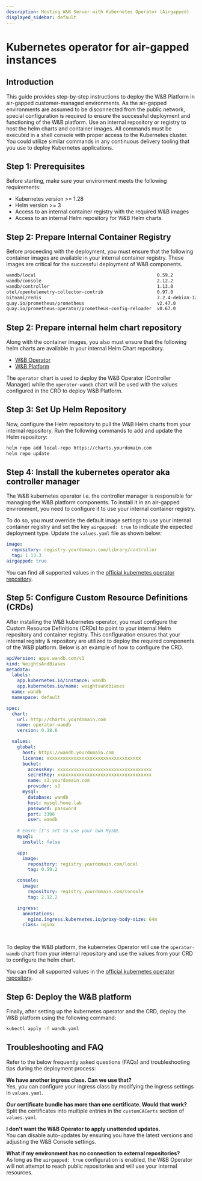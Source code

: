 ```yaml
---
description: Hosting W&B Server with Kubernetes Operator (Airgapped)
displayed_sidebar: default
---
```


# Kubernetes operator for air-gapped instances

## Introduction

This guide provides step-by-step instructions to deploy the W&B Platform in air-gapped customer-managed environments. 
As the air-gapped environments are assumed to be disconnected from the public network, special configuration is required to ensure the successful deployment and functioning of the W&B platform.
Use an internal repository or registry to host the helm charts and container images.
All commands must be executed in a shell console with proper access to the Kubernetes cluster.
You could utilize similar commands in any continuous delivery tooling that you use to deploy Kubernetes applications.

## Step 1: Prerequisites

Before starting, make sure your environment meets the following requirements:

- Kubernetes version >= 1.28
- Helm version >= 3
- Access to an internal container registry with the required W&B images
- Access to an internal Helm repository for W&B Helm charts

## Step 2: Prepare Internal Container Registry

Before proceeding with the deployment, you must ensure that the following container images are available in your internal container registry. 
These images are critical for the successful deployment of W&B components.

```bash
wandb/local                                             0.59.2
wandb/console                                           2.12.2
wandb/controller                                        1.13.0
otel/opentelemetry-collector-contrib                    0.97.0
bitnami/redis                                           7.2.4-debian-12-r9
quay.io/prometheus/prometheus                           v2.47.0
quay.io/prometheus-operator/prometheus-config-reloader  v0.67.0
```

## Step 2: Prepare internal helm chart repository

Along with the container images, you also must ensure that the following helm charts are available in your internal Helm Chart repository. 


- [W&B Operator](https://github.com/wandb/helm-charts/tree/main/charts/operator)
- [W&B Platform](https://github.com/wandb/helm-charts/tree/main/charts/operator-wandb)


The `operator` chart is used to deploy the W&B Operator (Controller Manager) while the `operator-wandb` chart will be used with the values configured in the CRD to deploy W&B Platform.

## Step 3: Set Up Helm Repository

Now, configure the Helm repository to pull the W&B Helm charts from your internal repository. Run the following commands to add and update the Helm repository:

```bash
helm repo add local-repo https://charts.yourdomain.com
helm repo update
```

## Step 4: Install the kubernetes operator aka controller manager

The W&B kubernetes operator i.e. the controller manager is responsible for managing the W&B platform components. To install it in an air-gapped environment, 
you need to configure it to use your internal container registry.

To do so, you must override the default image settings to use your internal container registry and set the key `airgapped: true` to indicate the expected deployment type. Update the `values.yaml` file as shown below:

```yaml
image:
  repository: registry.yourdomain.com/library/controller
  tag: 1.13.3
airgapped: true
```

You can find all supported values in the [official kubernetes operator repository](https://github.com/wandb/helm-charts/blob/main/charts/operator/values.yaml).

## Step 5: Configure Custom Resource Definitions (CRDs)

After installing the W&B kubernetes operator, you must configure the Custom Resource Definitions (CRDs) to point to your internal Helm repository and container registry. 
This configuration ensures that your internal registry & repository are utilized to deploy the required components of the W&B platform. Below is an example of how to configure the CRD.

```yaml
apiVersion: apps.wandb.com/v1
kind: WeightsAndBiases
metadata:
  labels:
    app.kubernetes.io/instance: wandb
    app.kubernetes.io/name: weightsandbiases
  name: wandb
  namespace: default

spec:
  chart:
    url: http://charts.yourdomain.com
    name: operator-wandb
    version: 0.18.0

  values:
    global:
      host: https://wandb.yourdomain.com
      license: xxxxxxxxxxxxxxxxxxxxxxxxxxxxxxxxxxx
      bucket:
        accessKey: xxxxxxxxxxxxxxxxxxxxxxxxxxxxxxxxxxx
        secretKey: xxxxxxxxxxxxxxxxxxxxxxxxxxxxxxxxxxx
        name: s3.yourdomain.com
        provider: s3
      mysql:
        database: wandb
        host: mysql.home.lab
        password: password
        port: 3306
        user: wandb
    
    # Ensre it's set to use your own MySQL
    mysql:
      install: false

    app:
      image:
        repository: registry.yourdomain.com/local
        tag: 0.59.2

    console:
      image:
        repository: registry.yourdomain.com/console
        tag: 2.12.2

    ingress:
      annotations:
        nginx.ingress.kubernetes.io/proxy-body-size: 64m
      class: nginx

    
```

To deploy the W&B platform, the kubernetes Operator will use the `operator-wandb` chart from your internal repository and use the values from your CRD to configure the helm chart.

You can find all supported values in the [official kubernetes operator repository](https://github.com/wandb/helm-charts/blob/main/charts/operator/values.yaml).

## Step 6: Deploy the W&B platform

Finally, after setting up the kubernetes operator and the CRD, deploy the W&B platform using the following command:

```bash
kubectl apply -f wandb.yaml
```

## Troubleshooting and FAQ

Refer to the below frequently asked questions (FAQs) and troubleshooting tips during the deployment process:

**We have another ingress class. Can we use that?**  
Yes, you can configure your ingress class by modifying the ingress settings in `values.yaml`.

**Our certificate bundle has more than one certificate. Would that work?**  
Split the certificates into multiple entries in the `customCACerts` section of `values.yaml`.

**I don't want the W&B Operator to apply unattended updates.**  
You can disable auto-updates by ensuring you have the latest versions and adjusting the W&B Console settings.

**What if my environment has no connection to external repositories?**  
As long as the `airgapped: true` configuration is enabled, the W&B Operator will not attempt to reach public repositories and will use your internal resources.
